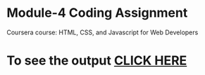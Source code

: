 


# Module-4 Coding Assignment

Coursera course: HTML, CSS, and Javascript for Web Developers

# To see the output [CLICK HERE](https://shadmanansari027.github.io/coursera-test-mod2/Assignment/module-4/index.html)

